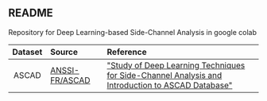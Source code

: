 ## README

Repository for Deep Learning-based Side-Channel Analysis in google colab

| Dataset | Source | Reference |
| :---: | :--- | :--- |
| ASCAD | [ANSSI-FR/ASCAD](https://github.com/ANSSI-FR/ASCAD) | ["Study of Deep Learning Techniques for Side-Channel Analysis and Introduction to ASCAD Database"](https://eprint.iacr.org/2018/053.pdf) |
